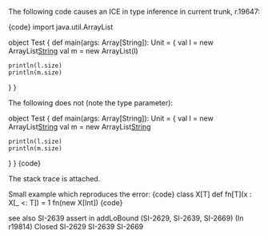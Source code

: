 The following code causes an ICE in type inference
in current trunk, r.19647:

{code}
import java.util.ArrayList

object Test {
  def main(args: Array[String]): Unit = {
    val l = new ArrayList[String](1)
    val m = new ArrayList(l)

    println(l.size)
    println(m.size)
  }
}

The following does not (note the type parameter): 


object Test {
  def main(args: Array[String]): Unit = {
    val l = new ArrayList[String](1)
    val m = new ArrayList[String](l)

    println(l.size)
    println(m.size)
  }
}
{code}

The stack trace is attached.

Small example which reproduces the error:
{code}
class X[T]
def fn[T](x : X[_ <: T]) = 1
fn(new X[Int])
{code}

see also SI-2639
assert in addLoBound (SI-2629, SI-2639, SI-2669)
(In r19814) Closed SI-2629 SI-2639 SI-2669
